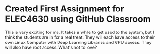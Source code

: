 # Created First Assignment for ELEC4630 using GitHub Classroom

This is very exciting for me.  It takes a while to get used to the system, but I think the students are in for a real treat. They will each have access to their own Linux Computer with Deep Learning Libraries and GPU access. They will also have root access.  What's not to love?